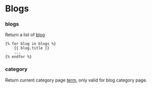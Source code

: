 # Blogs

### blogs

Return a list of [blog](liquid/variables/blogs/blog.md)

```
{% for blog in blogs %}
    {{ blog.title }}
    ...
{% endfor %}
```



### category

Return current category page [term](liquid/variables/blogs/term.md), only valid for blog category page.

